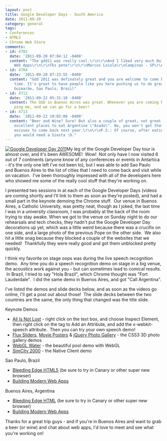 ```yaml
---
layout: post
title: Google Developer Days - South America
date: 2011-09-20
category: general
tags:
- Conferences
- HTML5
- Chrome Web Store
comments:
- id: 4703
  date: '2011-09-20 07:04:12 -0400'
  content: "The gdd11 was really cool.\r\n\r\nAnd I liked very much Building Modern
    Web Apps\r\n\r\nTks pete!\r\n\r\nMarcos Loiola\r\nCampinas - SP\r\nBrazil"
- id: 4704
  date: '2011-09-20 07:23:55 -0400'
  content: "Gdd 2011 was definately great and you are welcome to come back at any
    time. It's great to have people like you here pushing us to do great stuff.\r\n\r\nEricka
    Guimarãe, Sao Paulo, Brazil"
- id: 4712
  date: '2011-09-22 05:31:10 -0400'
  content: The GGD in Buenos Aires was great. Whenever you are coming back, please
    ping me, and we can go for a beer!
- id: 4713
  date: '2011-09-22 10:03:08 -0400'
  content: "Beer and Wine? Sure! But also a couple of great, not great, scrap that,
    excellent places to eat Argentine \"Asado\". No, you won't get that anywhere else.\r\n\r\nMore
    excuses to come back next year.\r\n\r\nP.S.: Of course, after eating such an Asado,
    you would need a Siesta :D."
---
```

[![Google Developer Day 2011](/assets/gdd_logo.jpg "Google Developer Day 2011 Logo")](/assets/gdd_logo.jpg)My leg of the Google Developer Day tour is almost over, and it's been AWESOME!  Wow!  Not only have I now visited 6 out of 7 continents (anyone know of any conferences or events in Antartica - it's the only one left I've not been to), but I was able to add Sao Paulo and Buenos Aires to the list of cities that I need to come back and visit while on vacation.  I've been thoroughly impressed with all of the developers here who showed me some of the really cool stuff that they're working on.

I presented two sessions in at each of the Google Developer Days (videos are coming shortly and I'll link to them as soon as they're posted), and had a small part in the keynote demoing the Chrome stuff.  Our venue in Buenos Aires, a Catholic University, was pretty neat, though as I joked, the last time I was in a university classroom, I was probably at the back of the room trying to stay awake. When we got to the venue on Sunday night to do our rehearsals and tech checks, they hadn't put the Google Developer Day decorations up yet, which was a little weird because there was a crucifix on one side, and a large photo of the previous Pope on the other side.  We also hit a little snag because they blocked a couple of the websites that we needed!  Thankfully they were really good and got them unblocked pretty quickly.

I think my favorite on stage oops was during the live speech recognition demo.  Any time you do a speech recognition demo on stage in a big venue, the acoustics work against you - but can sometimes lead to comical results.  In Brazil, I tried to say "Hola Brazil", which Chrome thought was "Fort Lauderdale".  I did the same demo in Buenos Aires, and got "Call Argentina".

I've listed the demos and slide decks below, and as soon as the videos go online, I'll get a post out about those!  The slide decks between the two countries are the same, the only thing that changed was the title slide.

Keynote Demos

*   <span>[All Is Not Lost](http://bit.ly/okUXoh) - right click on the text box, and choose Inspect Element, then right click on the tag to Add an Attribute, and add the x-webkit-speech attribute.  Then you can try your own speech demo!</span>
*   <span>[Flux Sliders](http://bit.ly/o1xIrV), [Movie Posters](http://bit.ly/pFdzde) &amp; [jQuery Photo Gallery](http://bit.ly/n0cFbB) - the CSS3 3D photo gallery demos</span>
*   <span>[WebGL Water](http://bit.ly/rnkYmn) - the beautiful pool demo with WebGL</span>
*   <span>[SimCity 2000](http://bit.ly/qwi9ka) - the Native Client demo</span>

Sao Paulo, Brazil

*   <span class="Apple-style-span" style="line-height: 18px;">[Bleeding Edge HTML5](http://bit.ly/pDIxsy) (be sure to try in Canary or other super new browser)</span>
*   <span class="Apple-style-span" style="line-height: 18px;">[Building Modern Web Apps](http://bit.ly/qQxz1q)</span>

Buenos Aires, Argentina

*   <span class="Apple-style-span" style="line-height: 18px;">[Bleeding Edge HTML](http://bit.ly/nFqST8) (be sure to try in Canary or other super new browser)</span>
*   [Building Modern Web Apps](http://bit.ly/nrjLs7)
<div><span class="Apple-style-span" style="line-height: 19px;">Thanks for a great trip guys - and if you're in Buenos Aires and want to grab a beer (or wine) and chat about web apps, I'd love to meet and see what you're working on!  </span></div>
